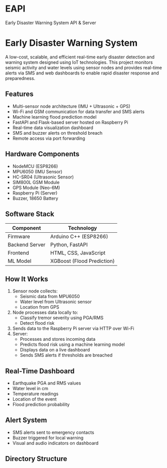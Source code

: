# EAPI
Early Disaster Warning System API &amp; Server
# Early Disaster Warning System

A low-cost, scalable, and efficient real-time early disaster detection and warning system designed using IoT technologies. This project monitors seismic activity and water levels using sensor nodes and provides real-time alerts via SMS and web dashboards to enable rapid disaster response and preparedness.

## Features

- Multi-sensor node architecture (IMU + Ultrasonic + GPS)
- Wi-Fi and GSM communication for data transfer and SMS alerts
- Machine learning flood prediction model
- FastAPI and Flask-based server hosted on Raspberry Pi
- Real-time data visualization dashboard
- SMS and buzzer alerts on threshold breach
- Remote access via port forwarding

## Hardware Components

- NodeMCU (ESP8266)
- MPU6050 (IMU Sensor)
- HC-SR04 (Ultrasonic Sensor)
- SIM800L GSM Module
- GPS Module (Neo-6M)
- Raspberry Pi (Server)
- Buzzer, 18650 Battery

## Software Stack

| Component       | Technology             |
|----------------|------------------------|
| Firmware       | Arduino C++ (ESP8266)  |
| Backend Server | Python, FastAPI        |
| Frontend       | HTML, CSS, JavaScript  |
| ML Model       | XGBoost (Flood Prediction) |

## How It Works

1. Sensor node collects:
   - Seismic data from MPU6050
   - Water level from Ultrasonic sensor
   - Location from GPS
2. Node processes data locally to:
   - Classify tremor severity using PGA/RMS
   - Detect flood risk
3. Sends data to the Raspberry Pi server via HTTP over Wi-Fi
4. Server:
   - Processes and stores incoming data
   - Predicts flood risk using a machine learning model
   - Displays data on a live dashboard
   - Sends SMS alerts if thresholds are breached

## Real-Time Dashboard

- Earthquake PGA and RMS values
- Water level in cm
- Temperature readings
- Location of the event
- Flood prediction probability

## Alert System

- SMS alerts sent to emergency contacts
- Buzzer triggered for local warning
- Visual and audio indicators on dashboard

## Directory Structure

